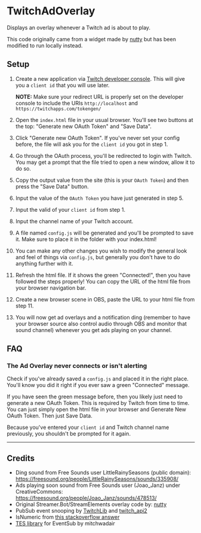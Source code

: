 # TwitchAdOverlay
Displays an overlay whenever a Twitch ad is about to play.

This code originally came from a widget made by [nutty](https://www.youtube.com/watch?v=e5B7ZNGtkac) but has been modified to run locally instead.

## Setup

1. Create a new application via [Twitch developer console](https://dev.twitch.tv/console). This will give you a `client id` that you will use later.

	**NOTE:** Make sure your redirect URL is properly set on the developer console to include the URIs `http://localhost` and `https://twitchapps.com/tokengen/`
2. Open the `index.html` file in your usual browser. You'll see two buttons at the top: "Generate new OAuth Token" and "Save Data".
3. Click "Generate new OAuth Token". If you've never set your config before, the file will ask you for the `client id` you got in step 1.
4. Go through the OAuth process, you'll be redirected to login with Twitch. You may get a prompt that the file tried to open a new window, allow it to do so.
5. Copy the output value from the site (this is your `OAuth Token`) and then press the "Save Data" button.
6. Input the value of the `OAuth Token` you have just generated in step 5.
7. Input the valid of your `client id` from step 1.
8. Input the channel name of your Twitch account.
9. A file named `config.js` will be generated and you'll be prompted to save it. Make sure to place it in the folder with your index.html!
10. You can make any other changes you wish to modify the general look and feel of things via `config.js`, but generally you don't have to do anything further with it.
11. Refresh the html file. If it shows the green "Connected!", then you have followed the steps properly! You can copy the URL of the html file from your browser navigation bar.
12. Create a new browser scene in OBS, paste the URL to your html file from step 11.
13. You will now get ad overlays and a notification ding (remember to have your browser source also control audio through OBS and monitor that sound channel) whenever you get ads playing on your channel.


## FAQ

### The Ad Overlay never connects or isn't alerting

Check if you've already saved a `config.js` and placed it in the right place. You'll know you did it right if you ever saw a green "Connected" message.

If you have seen the green message before, then you likely just need to generate a new OAuth Token. This is required by Twitch from time to time. You can just simply open the html file in your browser and Generate New OAuth Token. Then just Save Data.

Because you've entered your `client id` and Twitch channel name previously, you shouldn't be prompted for it again.

---

## Credits

* Ding sound from Free Sounds user LittleRainySeasons (public domain): https://freesound.org/people/LittleRainySeasons/sounds/335908/
* Ads playing soon sound from Free Sounds user (Joao_Janz) under CreativeCommons: https://freesound.org/people/Joao_Janz/sounds/478513/
* Original Streamer.Bot/StreamElements overlay code by: [nutty](https://www.youtube.com/@nuttylmao)
* PubSub event snooping by [TwitchLib](https://github.com/TwitchLib/TwitchLib.PubSub/blob/master/TwitchLib.PubSub/Models/Responses/Messages/VideoPlayback.cs#L12) and [twitch_api2](https://docs.rs/twitch_api2/0.6.1/src/twitch_api2/pubsub/video_playback.rs.html#14-17)
* IsNumeric from [this stackoverflow answer](https://stackoverflow.com/a/175787)
* [TES library](https://github.com/mitchwadair/tesjs) for EventSub by mitchwadair
